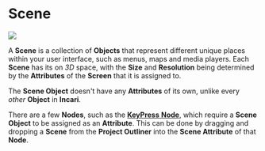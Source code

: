 # Scene

![](../../.gitbook/assets/iconscene.png)

A **Scene** is a collection of **Objects** that represent different unique places within your user interface, such as menus, maps and media players. Each **Scene** has its on _3D_ space, with the **Size** and **Resolution** being determined by the **Attributes** of the **Screen** that it is assigned to.

The **Scene Object** doesn't have any **Attributes** of its own, unlike every _other_ **Object** in **Incari**.

There are a few **Nodes**, such as the [**KeyPress** **Node**](../../toolbox/events/keyboard/on-key-press.md), which require a **Scene Object** to be assigned as an **Attribute**. This can be done by dragging and dropping a **Scene** from the **Project Outliner** into the **Scene Attribute** of that **Node**.

